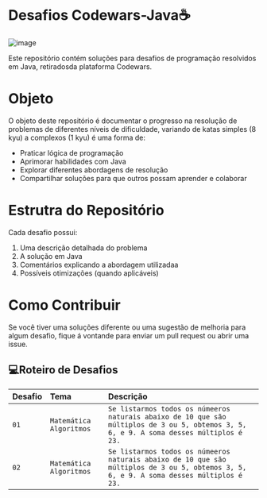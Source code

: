 # Desafios Codewars-Java☕

![image](https://github.com/user-attachments/assets/d2d2d73a-dc9a-4a4e-8121-e87e94bbf85d)




Este repositório contém soluções para desafios de programação resolvidos em Java, retiradosda plataforma Codewars.

# Objeto
O objeto deste repositório é documentar o progresso na resolução de problemas de diferentes níveis de dificuldade, variando de katas simples (8 kyu) a complexos (1 kyu) é uma forma de:

- Praticar lógica de programação
- Aprimorar habilidades com Java
- Explorar diferentes abordagens de resolução
- Compartilhar soluções para que outros possam aprender e colaborar

# Estrutra do Repositório
Cada desafio possui:

1. Uma descrição detalhada do problema
2. A solução em Java
3. Comentários explicando a abordagem utilizadaa
4. Possíveis otimizações (quando aplicáveis)

# Como Contribuir
Se você tiver uma soluções diferente ou uma sugestão de melhoria para algum desafio, fique á vontande para enviar um pull request ou abrir uma issue.



## 💻Roteiro de Desafios
| Desafio  | Tema       | Descrição |
| :---------------- | :--------- | :--------- |
| `01` | `Matemática Algoritmos` | `Se listarmos todos os númeeros naturais abaixo de 10 que são múltiplos de 3 ou 5, obtemos 3, 5, 6, e 9. A soma desses múltiplos é 23.` |
| `02` | `Matemática Algoritmos` | `Se listarmos todos os númeeros naturais abaixo de 10 que são múltiplos de 3 ou 5, obtemos 3, 5, 6, e 9. A soma desses múltiplos é 23.` |
